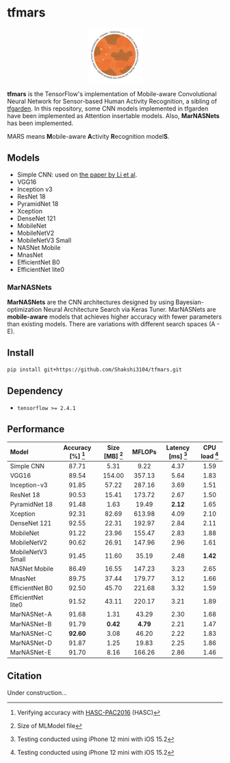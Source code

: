 # tfmars

<p align="center">
    <img src="tfmars-logo.PNG" width=128>
</p>

**tfmars** is the TensorFlow's implementation of Mobile-aware Convolutional Neural Network for Sensor-based Human Activity Recognition, a sibling of [tfgarden](https://github.com/Shakshi3104/tfgarden).
In this repository, some CNN models implemented in tfgarden have been implemented as Attention insertable models. 
Also, **MarNASNets** has been implemented.

MARS means **M**obile-aware **A**ctivity **R**ecognition model**S**.

## Models

- Simple CNN: used on [the paper by Li et al](https://www.mdpi.com/1424-8220/18/2/679).
- VGG16
- Inception v3
- ResNet 18
- PyramidNet 18
- Xception
- DenseNet 121
- MobileNet
- MobileNetV2
- MobileNetV3 Small
- NASNet Mobile
- MnasNet
- EfficientNet B0
- EfficientNet lite0

### MarNASNets

**MarNASNets** are the CNN architectures designed by using Bayesian-optimization Neural Architecture Search via Keras Tuner.
MarNASNets are **mobile-aware** models that achieves higher accuracy with fewer parameters than existing models.
There are variations with different search spaces (A - E).

## Install

```bash
pip install git+https://github.com/Shakshi3104/tfmars.git
```

## Dependency

- `tensorflow >= 2.4.1`


## Performance

| Model | Accuracy [%] [^1] | Size [MB] [^2] | MFLOPs | Latency [ms] [^3] | CPU load [^3] |
| :------ | :---------: | :-------: | :-----: | :----------: | :-------: |
| Simple CNN         | 87.71    | 5.31   | 9.22    | 4.37  | 1.59      |
| VGG16              | 89.54    | 154.00 | 357.13  | 5.64  | 1.83      |
| Inception-v3       | 91.85    | 57.22  | 287.16  | 3.69  | 1.51      |
| ResNet 18          | 90.53    | 15.41  | 173.72  | 2.67  | 1.50      |
| PyramidNet 18      | 91.48    | 1.63   | 19.49   | **2.12**  | 1.65      |
| Xception           | 92.31    | 82.69  | 613.98  | 4.09  | 2.10      |
| DenseNet 121       | 92.55    | 22.31  | 192.97  | 2.84  | 2.11      |
| MobileNet          | 91.22    | 23.96  | 155.47  | 2.83  | 1.88      |
| MobileNetV2        | 90.62    | 26.91  | 147.96  | 2.96  | 1.61      |
| MobileNetV3 Small  | 91.45    | 11.60  | 35.19   | 2.48  | **1.42**      |
| NASNet Mobile      | 86.49    | 16.55  | 147.23  | 3.23  | 2.65      |
| MnasNet            | 89.75    | 37.44  | 179.77  | 3.12  | 1.66      |
| EfficientNet B0    | 92.50    | 45.70  | 221.68  | 3.32  | 1.59      |
| EfficientNet lite0 | 91.52    | 43.11  | 220.17  | 3.21  | 1.89      |
| MarNASNet-A        | 91.68    | 1.31   | 43.29   | 2.30  | 1.68      |
| MarNASNet-B        | 91.79    | **0.42**   | **4.79**    | 2.21  | 1.47      |
| MarNASNet-C        | **92.60**    | 3.08   | 46.20   | 2.22  | 1.83      |
| MarNASNet-D        | 91.87    | 1.25   | 19.83   | 2.25  | 1.86      |
| MarNASNet-E        | 91.70    | 8.16   | 166.26  | 2.86  | 1.46      |



[^1]: Verifying accuracy with [HASC-PAC2016](http://hub.hasc.jp) (HASC)
[^2]: Size of MLModel file
[^3]: Testing conducted using iPhone 12 mini with iOS 15.2


## Citation 

Under construction...
